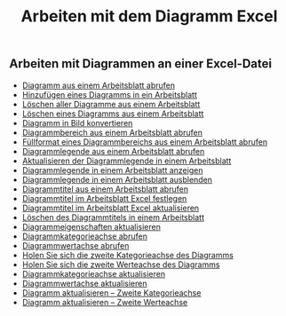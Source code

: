 ﻿---
title: Arbeiten mit dem Diagramm Excel
second_title: Aspose.Cells Cloud Documen
linktitle: Diagramm
type: docs
url: /de/charts/
aliases: [/working-with-charts/]
keywords: REST API, spreadsheets, excel, chart
description: "Cells.Cloud API für Excel betreiben: Diagramme betreiben"
weight: 100
kwords: Excel, Office Cloud, REST API, Tabellenkalkulation, PDF, CSV, Json, Markdown, Diagramme
---
## Arbeiten mit Diagrammen an einer Excel-Datei

- [Diagramm aus einem Arbeitsblatt abrufen](/cells/de/get-chart-from-a-worksheet/)
- [Hinzufügen eines Diagramms in ein Arbeitsblatt](/cells/de/add-a-chart-in-a-worksheet/)
- [Löschen aller Diagramme aus einem Arbeitsblatt](/cells/de/delete-all-charts-from-a-worksheet/)
- [Löschen eines Diagramms aus einem Arbeitsblatt](/cells/de/delete-a-chart-from-a-worksheet/)
- [Diagramm in Bild konvertieren](/cells/de/convert-chart-to-image/)
- [Diagrammbereich aus einem Arbeitsblatt abrufen](/cells/de/get-chart-area-from-a-worksheet/)
- [Füllformat eines Diagrammbereichs aus einem Arbeitsblatt abrufen](/cells/de/get-fill-format-of-a-chart-area-from-a-worksheet/)
- [Diagrammlegende aus einem Arbeitsblatt abrufen](/cells/de/get-chart-legend-from-a-worksheet/)
- [Aktualisieren der Diagrammlegende in einem Arbeitsblatt](/cells/de/update-chart-legend-in-a-worksheet/)
- [Diagrammlegende in einem Arbeitsblatt anzeigen](/cells/de/show-chart-legend-in-a-worksheet/)
- [Diagrammlegende in einem Arbeitsblatt ausblenden](/cells/de/hide-chart-legend-in-a-worksheet/)
- [Diagrammtitel aus einem Arbeitsblatt abrufen](/cells/de/get-chart-title-from-a-worksheet/)
- [Diagrammtitel im Arbeitsblatt Excel festlegen](/cells/de/set-chart-title-in-excel-worksheet/)
- [Diagrammtitel im Arbeitsblatt Excel aktualisieren](/cells/de/update-chart-title-in-excel-worksheet/)
- [Löschen des Diagrammtitels in einem Arbeitsblatt](/cells/de/delete-chart-title-in-a-worksheet/)
- [Diagrammeigenschaften aktualisieren](/cells/de/charts/propreties/update/)
- [Diagrammkategorieachse abrufen](/cells/de/charts/category-axis/get/)
- [Diagrammwertachse abrufen](/cells/de/charts/value-axis/get/)
- [Holen Sie sich die zweite Kategorieachse des Diagramms](/cells/de/charts/second-category-axis/get/)
- [Holen Sie sich die zweite Werteachse des Diagramms](/cells/de/charts/second-value-axis/get/)
- [Diagrammkategorieachse aktualisieren](/cells/de/charts/category-axis/update/)
- [Diagrammwertachse aktualisieren](/cells/de/charts/value-axis/update/)
- [Diagramm aktualisieren – Zweite Kategorieachse](/cells/de/charts/second-category-axis/update/)
- [Diagramm aktualisieren – Zweite Werteachse](/cells/de/charts/second-value-axis/update/)
